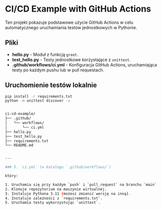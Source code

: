 # CI/CD Example with GitHub Actions

Ten projekt pokazuje podstawowe użycie GitHub Actions w celu automatycznego
uruchamiania testów jednostkowych w Pythonie.

## Pliki

- **hello.py** - Moduł z funkcją `greet`.
- **test_hello.py** - Testy jednostkowe korzystające z `unittest`.
- **.github/workflows/ci.yml** - Konfiguracja GitHub Actions, uruchamiająca testy po każdym pushu lub w pull requestach.

## Uruchomienie testów lokalnie

```bash
pip install -r requirements.txt
python -m unittest discover -v


ci-cd-example/
├── .github/
│   └── workflows/
│       └── ci.yml
├── hello.py
├── test_hello.py
├── requirements.txt
└── README.md


---

### 5. `ci.yml` (w katalogu `.github/workflows/`)

który:

1. Uruchamia się przy każdym `push` i `pull_request` na branchu `main`.
2. Klonuje repozytorium na maszynie wirtualnej.
3. Instaluje Pythona 3.11 (możesz zmienić wersję na inną).
4. Instaluje zależności z `requirements.txt`.
5. Uruchamia testy wykorzystując `unittest`.